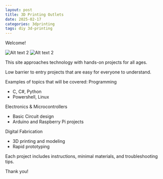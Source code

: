 ```yaml
---
layout: post
title: 3D Printing Outlets
date: 2025-02-17
categories: 3dprinting
tags: diy 3d-printing
---
```


Welcome!

![Alt text 2](https://32bitwave.github.io/32bitcoffee/images/outletShelf1.png)
![Alt text 2](https://32bitwave.github.io/32bitcoffee/images/outletShelf2.png)

This site approaches technology with hands-on projects for all ages.

Low barrier to entry projects that are easy for everyone to understand.

Examples of topics that will be covered:
Programming
- C, C#, Python
- Powershell, Linux

Electronics & Microcontrollers
- Basic Circuit design
- Arduino and Raspberry Pi projects

Digital Fabrication
- 3D printing and modeling
- Rapid prototyping

Each project includes instructions, minimal materials, and troubleshooting tips.

Thank you!
